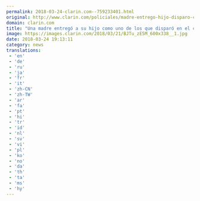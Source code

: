 ```yaml
---
permalink: 2018-03-24-clarin.com--759233401.html
original: http://www.clarin.com/policiales/madre-entrego-hijo-disparo-crimen-gendarme_0_rJtmIfV5f.html
domain: clarin.com
title: "Una madre entregó a su hijo como uno de los que disparó en el crimen del gendarme"
image: https://images.clarin.com/2018/03/21/BJTu_zE5M_600x338__1.jpg
date: 2018-03-24 19:13:11
category: news
translations: 
 - 'en'
 - 'de'
 - 'ru'
 - 'ja'
 - 'fr'
 - 'it'
 - 'zh-CN'
 - 'zh-TW'
 - 'ar'
 - 'fa'
 - 'pt'
 - 'hi'
 - 'tr'
 - 'id'
 - 'nl'
 - 'sv'
 - 'vi'
 - 'pl'
 - 'ko'
 - 'no'
 - 'da'
 - 'th'
 - 'ta'
 - 'ms'
 - 'hy'
---
```


